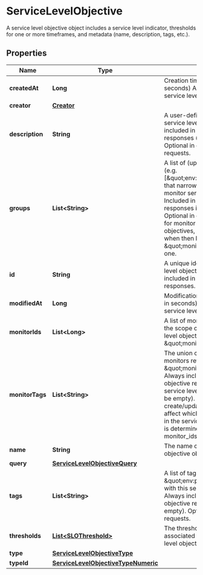 

# ServiceLevelObjective

A service level objective object includes a service level indicator, thresholds for one or more timeframes, and metadata (name, description, tags, etc.).
## Properties

Name | Type | Description | Notes
------------ | ------------- | ------------- | -------------
**createdAt** | **Long** | Creation timestamp (unix time in seconds)  Always included in service level objective responses. |  [optional] [readonly]
**creator** | [**Creator**](Creator.md) |  |  [optional]
**description** | **String** | A user-defined description of the service level objective.  Always included in service level objective responses (but may be null). Optional in create/update requests. |  [optional]
**groups** | **List&lt;String&gt;** | A list of (up to 20) monitor groups (e.g. [\&quot;env:prod,role:mysql\&quot;]) that narrows the scope of a monitor service level objective.  Included in service level objective responses if it is nonempty. Optional in create/update requests for monitor service level objectives, but may only be used when then length of the \&quot;monitor_ids\&quot; field is one. |  [optional]
**id** | **String** | A unique identifier for the service level objective object.  Always included in service level objective responses. |  [optional] [readonly]
**modifiedAt** | **Long** | Modification timestamp (unix time in seconds)  Always included in service level objective responses. |  [optional] [readonly]
**monitorIds** | **List&lt;Long&gt;** | A list of monitor ids that defines the scope of a monitor service level objective.  Required if type is \&quot;monitor\&quot;. |  [optional]
**monitorTags** | **List&lt;String&gt;** | The union of monitor tags for all monitors referenced by the \&quot;monitor_ids\&quot; field.  Always included in service level objective responses for monitor service level objectives (but may be empty). Ignored in create/update requests. Does not affect which monitors are included in the service level objective (that is determined entirely by the monitor_ids field). |  [optional]
**name** | **String** | The name of the service level objective object. | 
**query** | [**ServiceLevelObjectiveQuery**](ServiceLevelObjectiveQuery.md) |  |  [optional]
**tags** | **List&lt;String&gt;** | A list of tags (e.g. \&quot;env:prod\&quot;) associated with this service level objective.  Always included in service level objective responses (but may be empty). Optional in create/update requests. |  [optional]
**thresholds** | [**List&lt;SLOThreshold&gt;**](SLOThreshold.md) | The thresholds (timeframes and associated targets) for this service level objective object. | 
**type** | [**ServiceLevelObjectiveType**](ServiceLevelObjectiveType.md) |  | 
**typeId** | [**ServiceLevelObjectiveTypeNumeric**](ServiceLevelObjectiveTypeNumeric.md) |  |  [optional]




